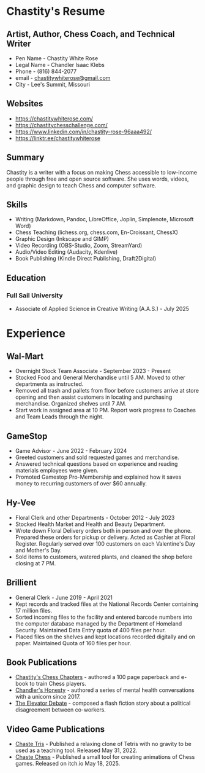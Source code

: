 # Chastity's Resume

## Artist, Author, Chess Coach, and Technical Writer

- Pen Name - Chastity White Rose
- Legal Name - Chandler Isaac Klebs
- Phone - (816) 844-2077
- email - chastitywhiterose@gmail.com
- City - Lee's Summit, Missouri

## Websites

- <https://chastitywhiterose.com/>
- <https://chastitychesschallenge.com/>
- <https://www.linkedin.com/in/chastity-rose-96aaa492/>
- <https://linktr.ee/chastitywhiterose>

## Summary

Chastity is a writer with a focus on making Chess accessible to low-income people through free and open source 
software. She uses words, videos, and graphic design to teach Chess and computer software.

## Skills

- Writing (Markdown, Pandoc, LibreOffice, Joplin, Simplenote, Microsoft Word)
- Chess Teaching (lichess.org, chess.com, En-Croissant, ChessX)
- Graphic Design (Inkscape and GIMP)
- Video Recording (OBS-Studio, Zoom, StreamYard)
- Audio/Video Editing (Audacity, Kdenlive)
- Book Publishing (Kindle Direct Publishing, Draft2Digital)

## Education

### Full Sail University

- Associate of Applied Science in Creative Writing (A.A.S.) - July 2025

# Experience

## Wal-Mart

- Overnight Stock Team Associate - September 2023 - Present
- Stocked Food and General Merchandise until 5 AM. Moved to other departments as instructed.
- Removed all trash and pallets from floor before customers arrive at store opening and then assist customers in locating and purchasing merchandise. Organized shelves until 7 AM.
- Start work in assigned area at 10 PM. Report work progress to Coaches and Team Leads through the night.

## GameStop
- Game Advisor - June 2022 - February 2024
- Greeted customers and sold requested games and merchandise.
- Answered technical questions based on experience and reading materials employees were given.
- Promoted Gamestop Pro-Membership and explained how it saves money to recurring customers of over $60 annually.

## Hy-Vee

- Floral Clerk and other Departments - October 2012 - July 2023
- Stocked Health Market and Health and Beauty Department.
- Wrote down Floral Delivery orders both in person and over the phone. Prepared these orders for pickup or delivery. Acted as Cashier at Floral Register. Regularly served over 100 customers on each Valentine's Day and Mother's Day.
- Sold items to customers, watered plants, and cleaned the shop before closing at 7 PM.

## Brillient
- General Clerk - June 2019 - April 2021
- Kept records and tracked files at the National Records Center containing 17 million files.
-  Sorted incoming files to the facility and entered barcode numbers into the computer database managed by the Department of Homeland Security. Maintained Data Entry quota of 400 files per hour.
- Placed files on the shelves and kept locations recorded digitally and on paper. Maintained Quota of 160 
files per hour.

## Book Publications

- [Chastity's Chess Chapters](https://www.amazon.com/dp/B0F44DG4XD) - authored a 100 page paperback and e-book to train Chess players.
- [Chandler's Honesty](https://www.amazon.com/dp/B08YDT2XQG) - authored a series of mental health conversations with a unicorn since 2017.
- [The Elevator Debate](https://adelaidebooks.org/the-elevator-debate) - composed a flash fiction story about a political disagreement between co-workers.

## Video Game Publications

- [Chaste Tris](https://store.steampowered.com/app/1986120/Chaste_Tris/) - Published a relaxing clone of Tetris with no gravity to be used as a teaching tool. Released May 31, 2022.
- [Chaste Chess](https://chastitywhiterose.itch.io/cpu-chaste-chess) - Published a small tool for creating animations of Chess games. Released on itch.io May 18, 2025.
